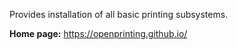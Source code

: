 Provides installation of all basic printing subsystems.

**Home page:** <https://openprinting.github.io/>
